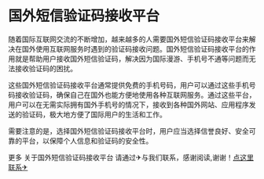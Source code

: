 # 国外短信验证码接收平台

随着国际互联网交流的不断增加，越来越多的人需要国外短信验证码接收平台来解决在国外使用互联网服务时遇到的验证码接收问题。国外短信验证码接收平台的作用就是帮助用户接收国外短信验证码，解决因为国际漫游、手机号不通等问题而无法接收验证码的困扰。

这些国外短信验证码接收平台通常提供免费的手机号码，用户可以通过这些手机号码接收验证码，确保自己在国外也能方便地使用各种互联网服务。通过这些平台，用户可以在无需实际拥有国外手机号的情况下，接收到各种国外网站、应用程序发送的验证码，极大地方便了国际用户的生活和工作。

需要注意的是，选择国外短信验证码接收平台时，用户应当选择信誉良好、安全可靠的平台，以保障个人信息和验证码的安全性。

更多 关于国外短信验证码接收平台 请通过✈与我们联系，感谢阅读,谢谢！[点这里联系✈](https://bbs.k02.cc)